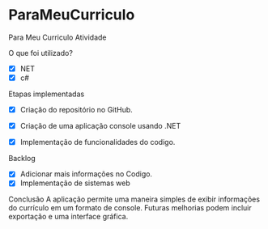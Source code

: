 # ParaMeuCurriculo
﻿Para Meu Curriculo Atividade

O que foi utilizado?
- [x] NET 
- [x] c#

Etapas implementadas
- [x] Criação do repositório no GitHub.
- [x] Criação de uma aplicação console usando .NET 
- [x] Implementação de funcionalidades do codigo.
   

Backlog
- [x] Adicionar mais informações no Codigo.
- [x] Implementação de sistemas web

Conclusão
A aplicação permite uma maneira simples de exibir informações do currículo em um formato de console. Futuras melhorias podem incluir exportação e uma interface gráfica.
